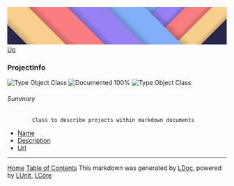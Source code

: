 ![](../Content/LDoc-banner-small.png "")
[Up](../LDoc.md)

### ProjectInfo
![Type Object Class](http://b.repl.ca/v1/Type-Object%20Class-lightgrey.png "") ![Documented 100%](http://b.repl.ca/v1/Documented-100%25-brightgreen.png "")
![Type Object Class](http://b.repl.ca/v1/Type-Object%20Class-lightgrey.png "")

###### Summary

            Class to describe projects within markdown documents
            
 - [Name](ProjectInfo_Name.md)
 - [Description](ProjectInfo_Description.md)
 - [Url](ProjectInfo_Url.md)



---

[Home](../../README.md) [Table of Contents](../../TableOfContents.md)
This markdown was generated by [LDoc](https://github.com/CodeSingularity/LDoc), powered by [LUnit](https://github.com/CodeSingularity/LUnit), [LCore](https://github.com/CodeSingularity/LCore)
